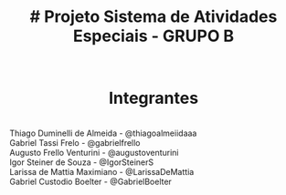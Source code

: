<h1 align="center"># Projeto Sistema de Atividades Especiais - GRUPO B</h1>
<br>
<h1 align="center">Integrantes</h1>
<br>
Thiago Duminelli de Almeida - @thiagoalmeiidaaa 
<br>
Gabriel Tassi Frelo - @gabrielfrello 
<br>
Augusto Frello Venturini - @augustoventurini 
<br>
Igor Steiner de Souza - @IgorSteinerS 
<br>
Larissa de Mattia Maximiano - @LarissaDeMattia 
<br>
Gabriel Custodio Boelter - @GabrielBoelter 
